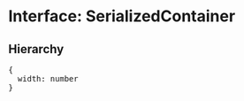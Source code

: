 # Interface: SerializedContainer

## Hierarchy

<Hierarchy
  :extend="{name: 'SerializedUINode', link: './serialized-ui-node'}"
/>

<pre>
{
  width: number
}
</pre>

<script setup>
import Ref from '../../../../../components/api/Ref.vue';
import Hierarchy from '../../../../../components/api/hierarchy.vue';
</script>

